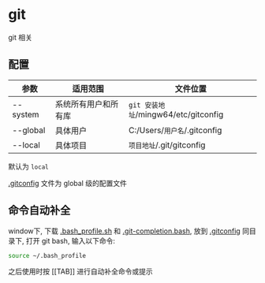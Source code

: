 # git

git 相关

## 配置

| 参数 | 适用范围 | 文件位置 |
|---|---|---|
| --system | 系统所有用户和所有库 | `git 安装地址`/mingw64/etc/gitconfig |
| --global | 具体用户 | C:/Users/`用户名`/.gitconfig |
| --local | 具体项目 | `项目地址`/.git/gitconfig |

默认为 `local`

[.gitconfig](./.gitconfig) 文件为 global 级的配置文件

## 命令自动补全

window下, 下载 [.bash_profile.sh](./.bash_profile.sh) 和 [.git-completion.bash](./.git-completion.bash), 放到 [.gitconfig](./.gitconfig) 同目录下, 打开 git bash, 输入以下命令:

```bash
source ~/.bash_profile
```

之后使用时按 [[TAB]] 进行自动补全命令或提示